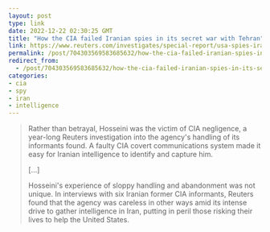 ```yaml
---
layout: post
type: link
date: 2022-12-22 02:30:25 GMT
title: "How the CIA failed Iranian spies in its secret war with Tehran"
link: https://www.reuters.com/investigates/special-report/usa-spies-iran/
permalink: /post/704303569583685632/how-the-cia-failed-iranian-spies-in-its-secret-war
redirect_from: 
  - /post/704303569583685632/how-the-cia-failed-iranian-spies-in-its-secret-war
categories:
- cia
- spy
- iran
- intelligence
---
```

<blockquote><p>Rather than betrayal, Hosseini was the victim of CIA negligence, a year-long Reuters investigation into the agency's handling of its informants found. A faulty CIA covert communications system made it easy for Iranian intelligence to identify and capture him.</p>
<p>[...]</p>
<p>Hosseini's experience of sloppy handling and abandonment was not unique. In interviews with six Iranian former CIA informants, Reuters found that the agency was careless in other ways amid its intense drive to gather intelligence in Iran, putting in peril those risking their lives to help the United States.</p>
</blockquote>